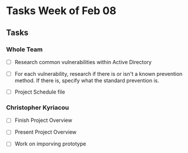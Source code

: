 # Tasks Week of Feb 08 #

## Tasks ##

### Whole Team ###

- [ ] Research common vulnerabilities within Active Directory

- [ ] For each vulnerability, research if there is or isn't a known prevention method. If there is, specify what the standard prevention is.

- [ ] Project Schedule file

### Christopher Kyriacou ###

- [ ] Finish Project Overview

- [ ] Present Project Overview

- [ ] Work on imporving prototype
